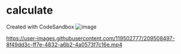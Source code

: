 # calculate
Created with CodeSandbox
![image](https://user-images.githubusercontent.com/119502777/209508482-96351f45-92cc-40f6-aaef-9346af28aa7d.png)


https://user-images.githubusercontent.com/119502777/209508497-8f49dd3c-ff7e-4832-a6b2-4a0573f7c16e.mp4

